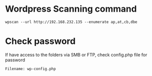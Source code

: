 # Wordpress Scanning command

```
wpscan --url http://192.168.232.135 --enumerate ap,at,cb,dbe
```

# Check password

If have access to the folders via SMB or FTP, check config.php file for password

```
Filename: wp-config.php
```
